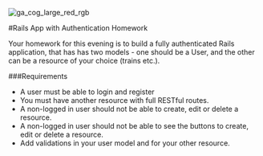 ![ga_cog_large_red_rgb](https://cloud.githubusercontent.com/assets/40461/8183776/469f976e-1432-11e5-8199-6ac91363302b.png)

#Rails App with Authentication Homework

Your homework for this evening is to build a fully authenticated Rails application, that has has two models - one should be a User, and the other can be a resource of your choice (trains etc.). 

###Requirements

* A user must be able to login and register
* You must have another resource with full RESTful routes. 
* A non-logged in user should not be able to create, edit or delete a resource.
* A non-logged in user should not be able to see the buttons to create, edit or delete a resource.
* Add validations in your user model and for your other resource. 
